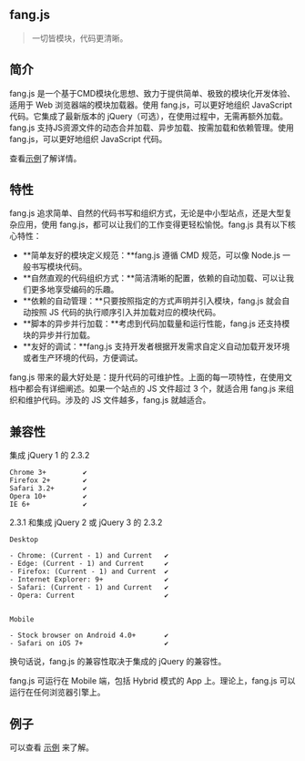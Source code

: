 ## fang.js

> 一切皆模块，代码更清晰。

## 简介
fang.js 是一个基于CMD模块化思想、致力于提供简单、极致的模块化开发体验、适用于 Web 浏览器端的模块加载器。使用 fang.js，可以更好地组织 JavaScript 代码。它集成了最新版本的 jQuery（可选），在使用过程中，无需再额外加载。fang.js 支持JS资源文件的动态合并加载、异步加载、按需加载和依赖管理。使用 fang.js，可以更好地组织 JavaScript 代码。

查看[示例](quickstart.md)了解详情。

## 特性

fang.js 追求简单、自然的代码书写和组织方式，无论是中小型站点，还是大型复杂应用，使用 fang.js，都可以让我们的工作变得更轻松愉悦。fang.js 具有以下核心特性：
- **简单友好的模块定义规范：**fang.js 遵循 CMD 规范，可以像 Node.js 一般书写模块代码。
- **自然直观的代码组织方式：**简洁清晰的配置，依赖的自动加载、可以让我们更多地享受编码的乐趣。
- **依赖的自动管理：**只要按照指定的方式声明并引入模块，fang.js 就会自动按照 JS 代码的执行顺序引入并加载对应的模块代码。
- **脚本的异步并行加载：**考虑到代码加载量和运行性能，fang.js 还支持模块的异步并行加载。
- **友好的调试：**fang.js 支持开发者根据开发需求自定义自动加载开发环境或者生产环境的代码，方便调试。

fang.js 带来的最大好处是：提升代码的可维护性。上面的每一项特性，在使用文档中都会有详细阐述。如果一个站点的 JS 文件超过 3 个，就适合用 fang.js 来组织和维护代码。涉及的 JS 文件越多，fang.js 就越适合。

## 兼容性
集成 jQuery 1 的 2.3.2
```
Chrome 3+         ✔
Firefox 2+        ✔
Safari 3.2+       ✔
Opera 10+         ✔
IE 6+             ✔
```

2.3.1 和集成 jQuery 2 或 jQuery 3 的 2.3.2 
```
Desktop

- Chrome: (Current - 1) and Current   ✔
- Edge: (Current - 1) and Current     ✔
- Firefox: (Current - 1) and Current  ✔
- Internet Explorer: 9+               ✔
- Safari: (Current - 1) and Current   ✔
- Opera: Current                      ✔


Mobile

- Stock browser on Android 4.0+       ✔
- Safari on iOS 7+                    ✔
```

换句话说，fang.js 的兼容性取决于集成的 jQuery 的兼容性。

fang.js 可运行在 Mobile 端，包括 Hybrid 模式的 App 上。理论上，fang.js 可以运行在任何浏览器引擎上。

## 例子

可以查看 [示例](quickstart.md) 来了解。